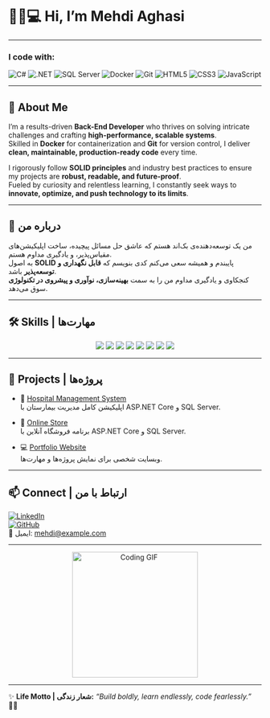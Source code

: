# 👋🏻💻 Hi, I’m Mehdi Aghasi

---

### I code with:
![C#](https://img.shields.io/badge/C%23-239120?style=for-the-badge&logo=c-sharp&logoColor=white)
![.NET](https://img.shields.io/badge/.NET-512BD4?style=for-the-badge&logo=dot-net&logoColor=white)
![SQL Server](https://img.shields.io/badge/SQL%20Server-CC2927?style=for-the-badge&logo=microsoft-sql-server&logoColor=white)
![Docker](https://img.shields.io/badge/Docker-2496ED?style=for-the-badge&logo=docker&logoColor=white)
![Git](https://img.shields.io/badge/Git-F05032?style=for-the-badge&logo=git&logoColor=white)
![HTML5](https://img.shields.io/badge/HTML5-E34F26?style=for-the-badge&logo=html5&logoColor=white)
![CSS3](https://img.shields.io/badge/CSS3-1572B6?style=for-the-badge&logo=css3&logoColor=white)
![JavaScript](https://img.shields.io/badge/JavaScript-F7DF1E?style=for-the-badge&logo=javascript&logoColor=black)

---

## 🚀 About Me
I’m a results-driven **Back-End Developer** who thrives on solving intricate challenges and crafting **high-performance, scalable systems**.  
Skilled in **Docker** for containerization and **Git** for version control, I deliver **clean, maintainable, production-ready code** every time.  

I rigorously follow **SOLID principles** and industry best practices to ensure my projects are **robust, readable, and future-proof**.  
Fueled by curiosity and relentless learning, I constantly seek ways to **innovate, optimize, and push technology to its limits**.

---

## 🧠 درباره من
من یک توسعه‌دهنده‌ی بک‌اند هستم که عاشق حل مسائل پیچیده، ساخت اپلیکیشن‌های مقیاس‌پذیر، و یادگیری مداوم هستم.  
به اصول **SOLID** پایبندم و همیشه سعی می‌کنم کدی بنویسم که **قابل نگهداری و توسعه‌پذیر** باشد.  
کنجکاوی و یادگیری مداوم من را به سمت **بهینه‌سازی، نوآوری و پیشروی در تکنولوژی** سوق می‌دهد.

---

## 🛠️ Skills | مهارت‌ها
<div align="center">
  <img src="https://img.shields.io/badge/C%23-239120?style=for-the-badge&logo=csharp&logoColor=white"/>
  <img src="https://img.shields.io/badge/.NET-512BD4?style=for-the-badge&logo=dotnet&logoColor=white"/>
  <img src="https://img.shields.io/badge/SQL%20Server-CC2927?style=for-the-badge&logo=microsoftsqlserver&logoColor=white"/>
  <img src="https://img.shields.io/badge/Docker-2496ED?style=for-the-badge&logo=docker&logoColor=white"/>
  <img src="https://img.shields.io/badge/Git-F05032?style=for-the-badge&logo=git&logoColor=white"/>
  <img src="https://img.shields.io/badge/HTML5-E34F26?style=for-the-badge&logo=html5&logoColor=white"/>
  <img src="https://img.shields.io/badge/CSS3-1572B6?style=for-the-badge&logo=css3&logoColor=white"/>
  <img src="https://img.shields.io/badge/JavaScript-F7DF1E?style=for-the-badge&logo=javascript&logoColor=black"/>
</div>

---

## 📂 Projects | پروژه‌ها
- 🏥 [Hospital Management System](https://github.com/Mehdi-Aghasi/HospitalManagement)  
  اپلیکیشن کامل مدیریت بیمارستان با ASP.NET Core و SQL Server.

- 🛒 [Online Store](https://github.com/Mehdi-Aghasi/OnlineStore)  
  برنامه فروشگاه آنلاین با ASP.NET Core و SQL Server.

- 💻 [Portfolio Website](https://github.com/Mehdi-Aghasi/Portfolio)  
  وبسایت شخصی برای نمایش پروژه‌ها و مهارت‌ها.

---

## 📫 Connect | ارتباط با من
[![LinkedIn](https://img.shields.io/badge/LinkedIn-0077B5?style=for-the-badge&logo=linkedin&logoColor=white)](https://linkedin.com/in/Mehdi-Aghasi)  
[![GitHub](https://img.shields.io/badge/GitHub-181717?style=for-the-badge&logo=github&logoColor=white)](https://github.com/Mehdi-Aghasi)  
📧 ایمیل: mehdi@example.com

---

<!-- GIF Section -->
<div align="center">
  <img src="https://your-gif-url-here.gif" width="250" alt="Coding GIF"/>
</div>

---

✨ **Life Motto | شعار زندگی:** _“Build boldly, learn endlessly, code fearlessly.”_ 💪🏽

